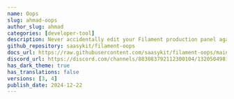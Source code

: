 ```yaml
---
name: Oops
slug: ahmad-oops
author_slug: ahmad
categories: [developer-tool]
description: Never accidentally edit your Filament production panel again! Filament Oops displays a clear 'Production' warning, helping you avoid updating your production Filament panel by mistake.
github_repository: saasykit/filament-oops
docs_url: https://raw.githubusercontent.com/saasykit/filament-oops/main/README.md 
discord_url: https://discord.com/channels/883083792112300104/1320504981928808569
has_dark_theme: true
has_translations: false
versions: [3, 4]
publish_date: 2024-12-22
---
```

